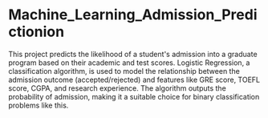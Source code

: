 # Machine_Learning_Admission_Predictionion

This project predicts the likelihood of a student's admission into a graduate program based on their academic and test scores. Logistic Regression, a classification algorithm, is used to model the relationship between the admission outcome (accepted/rejected) and features like GRE score, TOEFL score, CGPA, and research experience. The algorithm outputs the probability of admission, making it a suitable choice for binary classification problems like this.
